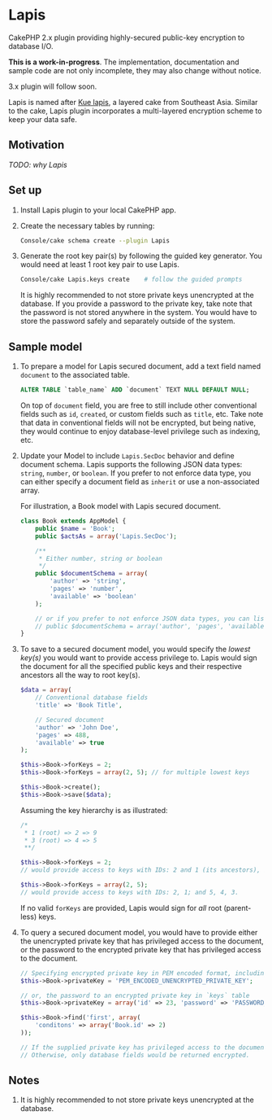 # Lapis
CakePHP 2.x plugin providing highly-secured public-key encryption to database I/O.

**This is a work-in-progress**. The implementation, documentation and sample code are not only incomplete, they may also change without notice.

3.x plugin will follow soon.

Lapis is named after [Kue lapis](https://en.wikipedia.org/wiki/Kue_lapis), a layered cake from Southeast Asia. Similar to the cake, Lapis plugin incorporates a multi-layered encryption scheme to keep your data safe.

## Motivation

_TODO: why Lapis_

## Set up

1. Install Lapis plugin to your local CakePHP app.

1. Create the necessary tables by running:

	```bash
	Console/cake schema create --plugin Lapis
	```

1. Generate the root key pair(s) by following the guided key generator. You would need at least 1 root key pair to use Lapis.

	```bash
	Console/cake Lapis.keys create    # follow the guided prompts
	```

	It is highly recommended to not store private keys unencrypted at the database. If you provide a password to the private key, take note that the password is not stored anywhere in the system. You would have to store the password safely and separately outside of the system.

## Sample model

1. To prepare a model for Lapis secured document, add a text field named `document` to the associated table.

	```sql
	ALTER TABLE `table_name` ADD `document` TEXT NULL DEFAULT NULL;
	```

	On top of `document` field, you are free to still include other conventional fields such as `id`, `created`, or custom fields such as `title`, etc. Take note that data in conventional fields will not be encrypted, but being native, they would continue to enjoy database-level privilege such as indexing, etc.

1. Update your Model to include `Lapis.SecDoc` behavior and define document schema. Lapis supports the following JSON data types: `string`, `number`, or `boolean`. If you prefer to not enforce data type, you can either specify a document field as `inherit` or use a non-associated array.

	For illustration, a Book model with Lapis secured document.

	```php
	class Book extends AppModel {
		public $name = 'Book';
		public $actsAs = array('Lapis.SecDoc');

		/**
		 * Either number, string or boolean
		 */
		public $documentSchema = array(
			'author' => 'string',
			'pages' => 'number',
			'available' => 'boolean'
		);

		// or if you prefer to not enforce JSON data types, you can list the schema as such
		// public $documentSchema = array('author', 'pages', 'available');
	}
	```

1. To save to a secured document model, you would specify the _lowest key(s)_ you would want to provide access privilege to. Lapis would sign the document for all the specified public keys and their respective ancestors all the way to root key(s).

	```php
	$data = array(
		// Conventional database fields
		'title' => 'Book Title',

		// Secured document
		'author' => 'John Doe',
		'pages' => 488,
		'available' => true
	);

	$this->Book->forKeys = 2;
	$this->Book->forKeys = array(2, 5); // for multiple lowest keys

	$this->Book->create();
	$this->Book->save($data);
	```

	Assuming the key hierarchy is as illustrated:

	```php
	/*
	 * 1 (root) => 2 => 9
	 * 3 (root) => 4 => 5
	 **/

	$this->Book->forKeys = 2;
	// would provide access to keys with IDs: 2 and 1 (its ancestors), but not 3 (even though it is a root key)

	$this->Book->forKeys = array(2, 5);
	// would provide access to keys with IDs: 2, 1; and 5, 4, 3.
	```

	If no valid `forKeys` are provided, Lapis would sign for _all_ root (parent-less) keys.

1. To query a secured document model, you would have to provide either the unencrypted private key that has privileged access to the document, or the password to the encrypted private key that has privileged access to the document.

	```php
	// Specifying encrypted private key in PEM encoded format, including header and footer.
	$this->Book->privateKey = 'PEM_ENCODED_UNENCRYPTED_PRIVATE_KEY';

	// or, the password to an encrypted private key in `keys` table
	$this->Book->privateKey = array('id' => 23, 'password' => 'PASSWORD_TO_DECRYPT_PVT_KEY');

	$this->Book->find('first', array(
		'conditons' => array('Book.id' => 2)
	));

	// If the supplied private key has privileged access to the document, unencrypted document fields would be returned normally just like a normal database fields.
	// Otherwise, only database fields would be returned encrypted.
	```


## Notes

1. It is highly recommended to not store private keys unencrypted at the database.


